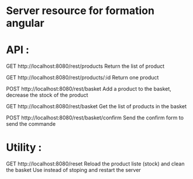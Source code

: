 # Server resource for formation angular

# API :

GET http://localhost:8080/rest/products
Return the list of product

GET http://localhost:8080/rest/products/:id
Return one product

POST http://localhost:8080/rest/basket
Add a product to the basket, decrease the stock of the product

GET http://localhost:8080/rest/basket
Get the list of products in the basket

POST http://localhost:8080/rest/basket/confirm
Send the confirm form to send the commande

# Utility :

GET http://localhost:8080/reset
Reload the product liste (stock) and clean the basket
Use instead of stoping and restart the server